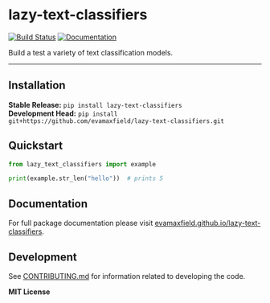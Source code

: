 # lazy-text-classifiers

[![Build Status](https://github.com/evamaxfield/lazy-text-classifiers/workflows/CI/badge.svg)](https://github.com/evamaxfield/lazy-text-classifiers/actions)
[![Documentation](https://github.com/evamaxfield/lazy-text-classifiers/workflows/Documentation/badge.svg)](https://evamaxfield.github.io/lazy-text-classifiers)

Build a test a variety of text classification models.

---

## Installation

**Stable Release:** `pip install lazy-text-classifiers`<br>
**Development Head:** `pip install git+https://github.com/evamaxfield/lazy-text-classifiers.git`

## Quickstart

```python
from lazy_text_classifiers import example

print(example.str_len("hello"))  # prints 5
```

## Documentation

For full package documentation please visit [evamaxfield.github.io/lazy-text-classifiers](https://evamaxfield.github.io/lazy-text-classifiers).

## Development

See [CONTRIBUTING.md](CONTRIBUTING.md) for information related to developing the code.

**MIT License**
